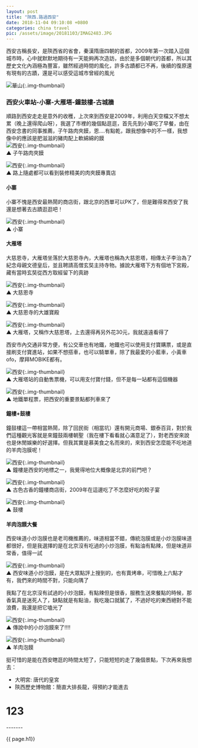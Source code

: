 ```yaml
---
layout: post
title: "陝西.路過西安"
date: 2018-11-04 09:10:08 +0800
categories: china travel
pic: /assets/image/20181103/IMAG2483.JPG
---
```



西安古稱長安，是陝西省的省會，秦漢隋唐四朝的首都，2009年第一次踏入這個城市時，心中就默默地期待有一天能夠再次造訪，由於是多個朝代的首都，所以其歷史文化內涵極為豐富，雖然經過時間的風化，許多古蹟都已不再，後續的復原還有現有的古蹟，還是可以感受這城市曾經的風光  

<!--more-->

![華山](/assets/image/20181103/IMAG2483.JPG){:.img-thumbnail}

  
### 西安火車站-小寨-大雁塔-鐘鼓樓-古城牆  
  
順路到西安走走是意外的收穫，上次來到西安是2009年，利用白天空檔又不想太累（晚上還得爬山呀），我選了市裡的幾個點逛逛，首先先到小寨吃了早餐，由在西安念書的同事推薦，子午路肉夾饃，恩....有點乾，跟我想像中的不一樣，我想像中的應該是肥滋滋的豬肉配上軟綿綿的饃   
![西安](/assets/image/20181103/IMAG2460.JPG){:.img-thumbnail}     
▲ 子午路肉夾饃  
  
![西安](/assets/image/20181103/IMAG2459.JPG){:.img-thumbnail}   
▲ 路上隨處都可以看到裝修精美的肉夾饃專賣店
  
#### 小寨
  
小寨不愧是西安最熱鬧的商店街，跟北京的西單可以PK了，但是難得來西安了我還是想著去古蹟逛逛吧！
  
![西安](/assets/image/20181103/IMAG2461.JPG){:.img-thumbnail}   
▲ 小寨    

#### 大雁塔  
  
大慈恩寺，大雁塔坐落於大慈恩寺內，大雁塔也稱為大慈恩塔，相傳太子李治為了紀念母親文德皇后，並且聘請高僧玄奘主持寺物。據說大雁塔下方有個地下宮殿，藏有當時玄奘從西方取經留下的真跡
    
![西安](/assets/image/20181103/IMAG2464.JPG){:.img-thumbnail}   
▲ 大慈恩寺 
  
![西安](/assets/image/20181103/IMAG2467.JPG){:.img-thumbnail}   
▲ 大慈恩寺的大雄寶殿 
  
![西安](/assets/image/20181103/IMAG2465.JPG){:.img-thumbnail}   
▲ 大雁塔，又稱作大慈恩塔，上去還得再另外花30元，我就遠遠看得了 
  
西安市內交通非常方便，有公交車也有地鐵，地鐵也可以使用支付寶購票，或是直接刷支付寶進站，如果不想搭車，也可以騎單車，除了我最愛的小藍車，小黃車ofo，摩拜MOBIKE都有。
  
![西安](/assets/image/20181103/IMAG2469.JPG){:.img-thumbnail}   
▲ 大雁塔站的自動售票機，可以用支付寶付錢，但不是每一站都有這個機器 
  
![西安](/assets/image/20181103/IMAG2471.JPG){:.img-thumbnail}   
▲ 地鐵單程票，把西安的重要景點都列車來了

#### 鐘樓+鼓樓   
鐘鼓樓這一帶相當熱鬧，除了回民街（相當坑）還有開元商場、銀泰百貨，對於我們這種觀光客就是來鐘鼓兩樓朝聖（我在樓下看看就心滿意足了），對老西安來說也是休閒娛樂的好選擇。但我其實是慕美食之名而來的，來到西安怎麼能不吃地道的羊肉泡膜呢！
  
![西安](/assets/image/20181103/IMAG2472.JPG){:.img-thumbnail}   
▲ 鐘樓是西安的地標之一，我覺得地位大概像是北京的前門吧？
  
![西安](/assets/image/20181103/IMAG2474.JPG){:.img-thumbnail}   
▲ 古色古香的鐘樓商店街，2009年在這邊吃了不怎麼好吃的餃子宴
  
![西安](/assets/image/20181103/IMAG2481.JPG){:.img-thumbnail}   
▲ 鼓樓

#### 羊肉泡饃大餐
   
西安味道小炒泡膜也是老司機推薦的，味道相當不錯，傳統泡膜或是小炒泡膜味道都很好，但是我選擇的是在北京沒有吃過的小炒泡膜，有點油有點辣，但是味道非常香，值得一試
  
![西安](/assets/image/20181103/IMAG2478.JPG){:.img-thumbnail}   
▲ 西安味道小炒泡饃，是在大眾點評上搜到的，也有賣烤串，可惜晚上六點才有，我們來的時間不對，只能向隅了
  
我點了在北京沒有試過的小炒泡饃，有點辣但是很香，服務生送來餐點的時候，那香氣真是迷死人了，缺點就是有點油，我吃幾口就膩了，不過好吃的東西絕對不能浪費，我還是把它嗑光了
  
![西安](/assets/image/20181103/IMAG2476.JPG){:.img-thumbnail}   
▲ 傳說中的小炒泡饃來了!!!!
  
![西安](/assets/image/20181103/IMAG2477.JPG){:.img-thumbnail}   
▲ 羊肉泡饃

挺可惜的是能在西安瞎逛的時間太短了，只能短短的走了幾個景點，下次再來我想去：  
* 大明宮: 唐代的皇宮  
* 陝西歷史博物館：簡直大排長龍，得預約才能進去  
<h1>123</h1>  
-------

{{ page.h1}} 





